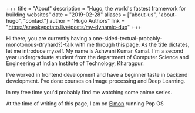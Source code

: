 +++
title = "About"
description = "Hugo, the world's fastest framework for building websites"
date = "2019-02-28"
aliases = ["about-us", "about-hugo", "contact"]
author = "Hugo Authors"
link = "https://sneakypotato.live/posts/my-dynamic-duo"
+++

Hi there, you are currently having a one-sided-textual-probably-monotonous-(tryhard?)-talk with me through this page. As the title dictates, let me introduce myself. My name is Ashwani Kumar Kamal. I'm a second year undergraduate student from the department of Computer Science and Engineering at Indian Institute of Technology, Kharagpur.  

I've worked in frontend development and have a beginner taste in backend development. I've done courses on Image processing and Deep Learning.  

In my free time you'd probably find me watching some anime series.   

At the time of writing of this page, I am on [Elmon](https://sneakypotato.live/posts/my-dynamic-duo) running Pop OS